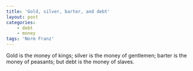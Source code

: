 ```yaml
---
title: 'Gold, silver, barter, and debt'
layout: post
categories:
    - debt
    - money
tags: 'Norm Franz'
---
```


Gold is the money of kings; silver is the money of gentlemen; barter is the money of peasants; but debt is the money of slaves.